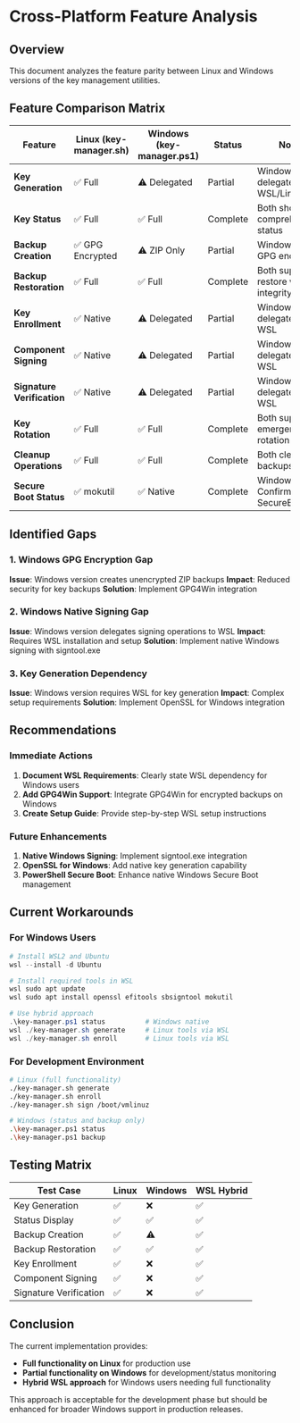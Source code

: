 # Cross-Platform Feature Analysis

## Overview
This document analyzes the feature parity between Linux and Windows versions of the key management utilities.

## Feature Comparison Matrix

| Feature | Linux (key-manager.sh) | Windows (key-manager.ps1) | Status | Notes |
|---------|------------------------|----------------------------|---------|-------|
| **Key Generation** | ✅ Full | ⚠️ Delegated | Partial | Windows delegates to WSL/Linux |
| **Key Status** | ✅ Full | ✅ Full | Complete | Both show comprehensive status |
| **Backup Creation** | ✅ GPG Encrypted | ⚠️ ZIP Only | Partial | Windows lacks GPG encryption |
| **Backup Restoration** | ✅ Full | ✅ Full | Complete | Both support restore with integrity checks |
| **Key Enrollment** | ✅ Native | ⚠️ Delegated | Partial | Windows delegates to WSL |
| **Component Signing** | ✅ Native | ⚠️ Delegated | Partial | Windows delegates to WSL |
| **Signature Verification** | ✅ Native | ⚠️ Delegated | Partial | Windows delegates to WSL |
| **Key Rotation** | ✅ Full | ✅ Full | Complete | Both support emergency rotation |
| **Cleanup Operations** | ✅ Full | ✅ Full | Complete | Both clean old backups |
| **Secure Boot Status** | ✅ mokutil | ✅ Native | Complete | Windows uses Confirm-SecureBootUEFI |

## Identified Gaps

### 1. Windows GPG Encryption Gap
**Issue**: Windows version creates unencrypted ZIP backups
**Impact**: Reduced security for key backups
**Solution**: Implement GPG4Win integration

### 2. Windows Native Signing Gap  
**Issue**: Windows version delegates signing operations to WSL
**Impact**: Requires WSL installation and setup
**Solution**: Implement native Windows signing with signtool.exe

### 3. Key Generation Dependency
**Issue**: Windows version requires WSL for key generation
**Impact**: Complex setup requirements
**Solution**: Implement OpenSSL for Windows integration

## Recommendations

### Immediate Actions
1. **Document WSL Requirements**: Clearly state WSL dependency for Windows users
2. **Add GPG4Win Support**: Integrate GPG4Win for encrypted backups on Windows
3. **Create Setup Guide**: Provide step-by-step WSL setup instructions

### Future Enhancements
1. **Native Windows Signing**: Implement signtool.exe integration
2. **OpenSSL for Windows**: Add native key generation capability
3. **PowerShell Secure Boot**: Enhance native Windows Secure Boot management

## Current Workarounds

### For Windows Users
```powershell
# Install WSL2 and Ubuntu
wsl --install -d Ubuntu

# Install required tools in WSL
wsl sudo apt update
wsl sudo apt install openssl efitools sbsigntool mokutil

# Use hybrid approach
.\key-manager.ps1 status          # Windows native
wsl ./key-manager.sh generate     # Linux tools via WSL
wsl ./key-manager.sh enroll       # Linux tools via WSL
```

### For Development Environment
```bash
# Linux (full functionality)
./key-manager.sh generate
./key-manager.sh enroll
./key-manager.sh sign /boot/vmlinuz

# Windows (status and backup only)
.\key-manager.ps1 status
.\key-manager.ps1 backup
```

## Testing Matrix

| Test Case | Linux | Windows | WSL Hybrid |
|-----------|-------|---------|------------|
| Key Generation | ✅ | ❌ | ✅ |
| Status Display | ✅ | ✅ | ✅ |
| Backup Creation | ✅ | ⚠️ | ✅ |
| Backup Restoration | ✅ | ✅ | ✅ |
| Key Enrollment | ✅ | ❌ | ✅ |
| Component Signing | ✅ | ❌ | ✅ |
| Signature Verification | ✅ | ❌ | ✅ |

## Conclusion

The current implementation provides:
- **Full functionality on Linux** for production use
- **Partial functionality on Windows** for development/status monitoring
- **Hybrid WSL approach** for Windows users needing full functionality

This approach is acceptable for the development phase but should be enhanced for broader Windows support in production releases.